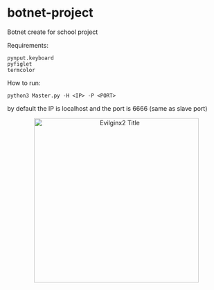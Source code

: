 # botnet-project
Botnet create for school project

Requirements:

	pynput.keyboard
	pyfiglet
	termcolor
	
How to run:

	python3 Master.py -H <IP> -P <PORT> 
	
by default the IP is localhost and the port is 6666 (same as slave port)
					

  <p align="center">
    <img alt="Evilginx2 Title" src="https://user-images.githubusercontent.com/44061238/92570471-41184000-f282-11ea-9e8b-6fdac5598049.png" height="380" />
  </p>
